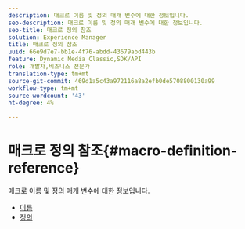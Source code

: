 ```yaml
---
description: 매크로 이름 및 정의 매개 변수에 대한 정보입니다.
seo-description: 매크로 이름 및 정의 매개 변수에 대한 정보입니다.
seo-title: 매크로 정의 참조
solution: Experience Manager
title: 매크로 정의 참조
uuid: 66e9d7e7-bb1e-4f76-abdd-43679abd443b
feature: Dynamic Media Classic,SDK/API
role: 개발자,비즈니스 전문가
translation-type: tm+mt
source-git-commit: 469d1a5c43a972116a8a2efb0de5708800130a99
workflow-type: tm+mt
source-wordcount: '43'
ht-degree: 4%

---
```



# 매크로 정의 참조{#macro-definition-reference}

매크로 이름 및 정의 매개 변수에 대한 정보입니다.

* [이름](r-name-macro.md)
* [정의](r-definition-macro.md)
